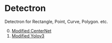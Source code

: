 # Detectron
Detectron for Rectangle, Point, Curve, Polygon. etc.

0. [Modified CenterNet](https://github.com/lyuwenyu/pytorch_workspace/tree/master/centernet)
1. [Modified Yolov3](https://github.com/lyuwenyu/pytorch_workspace/tree/master/yolov3)
